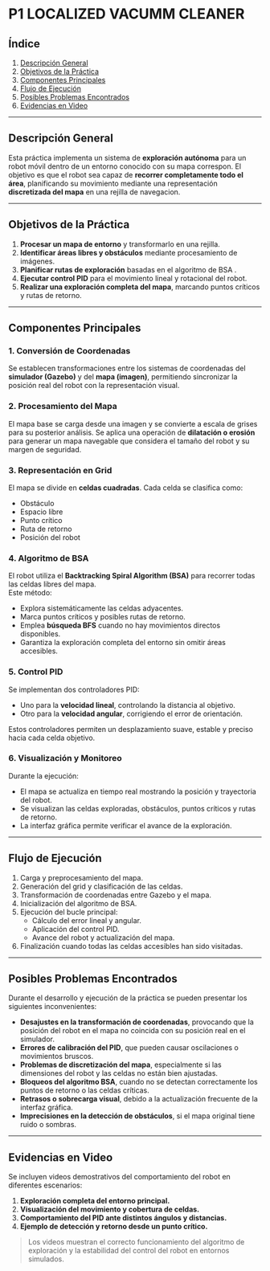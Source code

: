 # P1 LOCALIZED VACUMM CLEANER

## Índice
1. [Descripción General](#-Descripción-General)  
2. [Objetivos de la Práctica](#-objetivos-de-la-práctica)  
3. [Componentes Principales](#-componentes-principales)  
4. [Flujo de Ejecución](#-flujo-de-ejecución)  
5. [Posibles Problemas Encontrados](#️-posibles-problemas-encontrados)  
6. [Evidencias en Video](#-evidencias-en-video)  

---

## Descripción General

Esta práctica implementa un sistema de **exploración autónoma** para un robot móvil dentro de un entorno conocido con su mapa correspon. El objetivo es que el robot sea capaz de **recorrer completamente todo el área**, planificando su movimiento mediante una representación **discretizada del mapa** en una rejilla de navegacion.  

---

## Objetivos de la Práctica

1. **Procesar un mapa de entorno** y transformarlo en una rejilla.  
2. **Identificar áreas libres y obstáculos** mediante procesamiento de imágenes.  
3. **Planificar rutas de exploración** basadas en el algoritmo de BSA .  
4. **Ejecutar control PID** para el movimiento lineal y rotacional del robot.  
5. **Realizar una exploración completa del mapa**, marcando puntos críticos y rutas de retorno.  

---

## Componentes Principales

### 1. Conversión de Coordenadas  
Se establecen transformaciones entre los sistemas de coordenadas del **simulador (Gazebo)** y del **mapa (imagen)**, permitiendo sincronizar la posición real del robot con la representación visual.

### 2. Procesamiento del Mapa  
El mapa base se carga desde una imagen y se convierte a escala de grises para su posterior análisis. Se aplica una operación de **dilatación o erosión** para generar un mapa navegable que considera el tamaño del robot y su margen de seguridad.

### 3. Representación en Grid  
El mapa se divide en **celdas cuadradas**. Cada celda se clasifica como:
- Obstáculo  
- Espacio libre  
- Punto crítico  
- Ruta de retorno  
- Posición del robot  

### 4. Algoritmo de BSA  
El robot utiliza el **Backtracking Spiral Algorithm (BSA)** para recorrer todas las celdas libres del mapa.  
Este método:
- Explora sistemáticamente las celdas adyacentes.  
- Marca puntos críticos y posibles rutas de retorno.  
- Emplea **búsqueda BFS** cuando no hay movimientos directos disponibles.  
- Garantiza la exploración completa del entorno sin omitir áreas accesibles.

### 5. Control PID  
Se implementan dos controladores PID:
- Uno para la **velocidad lineal**, controlando la distancia al objetivo.  
- Otro para la **velocidad angular**, corrigiendo el error de orientación.  

Estos controladores permiten un desplazamiento suave, estable y preciso hacia cada celda objetivo.

### 6. Visualización y Monitoreo  
Durante la ejecución:
- El mapa se actualiza en tiempo real mostrando la posición y trayectoria del robot.  
- Se visualizan las celdas exploradas, obstáculos, puntos críticos y rutas de retorno.  
- La interfaz gráfica permite verificar el avance de la exploración.

---

## Flujo de Ejecución

1. Carga y preprocesamiento del mapa.  
2. Generación del grid y clasificación de las celdas.  
3. Transformación de coordenadas entre Gazebo y el mapa.  
4. Inicialización del algoritmo de BSA.  
5. Ejecución del bucle principal:
   - Cálculo del error lineal y angular.  
   - Aplicación del control PID.  
   - Avance del robot y actualización del mapa.  
6. Finalización cuando todas las celdas accesibles han sido visitadas.

---

## Posibles Problemas Encontrados

Durante el desarrollo y ejecución de la práctica se pueden presentar los siguientes inconvenientes:

- **Desajustes en la transformación de coordenadas**, provocando que la posición del robot en el mapa no coincida con su posición real en el simulador.  
- **Errores de calibración del PID**, que pueden causar oscilaciones o movimientos bruscos.  
- **Problemas de discretización del mapa**, especialmente si las dimensiones del robot y las celdas no están bien ajustadas.  
- **Bloqueos del algoritmo BSA**, cuando no se detectan correctamente los puntos de retorno o las celdas críticas.  
- **Retrasos o sobrecarga visual**, debido a la actualización frecuente de la interfaz gráfica.  
- **Imprecisiones en la detección de obstáculos**, si el mapa original tiene ruido o sombras.  

---

## Evidencias en Video

Se incluyen videos demostrativos del comportamiento del robot en diferentes escenarios:

1. **Exploración completa del entorno principal.**  
2. **Visualización del movimiento y cobertura de celdas.**  
3. **Comportamiento del PID ante distintos ángulos y distancias.**  
4. **Ejemplo de detección y retorno desde un punto crítico.**

> Los videos muestran el correcto funcionamiento del algoritmo de exploración y la estabilidad del control del robot en entornos simulados.
